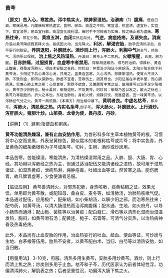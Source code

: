 ### 黄芩

**〔原文〕苦入心，寒胜热。泻中焦实火，除脾家湿热。治澼痢**（1）**腹痛**，<small>便血曰澼，寒痛忌用。凡腹痛有寒热虚实，食积、瘀血、痰湿之不同。寒宜温，热宜清，虚宜补，实宜下，食宜消导，瘀血宜行散，痰湿宜化痰利湿。痛时手不可按者为实痛，按之痛止者为虚痛。</small>**寒热往来**，<small>邪在少阳</small>。**黄疸五淋，血闭**<small>实热在血分</small>。**气逆，痈疽疮疡，及诸失血。消痰**<small>丹溪以黄芩降痰假其降火也。按痰因火动，当先降火</small>。**利水，解渴安胎**，<small>胎孕宜清热凉血，血不妄行则胎安</small>。**养阴退阳，补膀胱水。酒炒则上行，泻肺火，利胸中气**<small>肺主气，热伤气，泻热所以保肺</small>。**治上焦之风热湿热**，<small>丹溪曰：黄芩上中二焦药</small>。**火嗽喉腥**，<small>五臭，肺为腥</small>。**目赤肿痛**。**过服损胃，血虚寒中者禁用**。<small>得柴胡退寒热，得芍药治痢，得厚朴、黄连止腹痛，得桑皮泻肺火，得白术安胎之圣药。时珍曰：仲景治少阳证小柴胡汤，太阳少阳合病下利黄芩汤，少阳证下后心满泻心汤，并用之。盖黄连苦寒，入心泻热，除脾家湿热，使胃火不流入肺，不致刑金，即所以保肺也。肺虚不宜者，苦寒伤土，损其母也。少阳证虽在半表半里，而心膈痞满，实兼心肺上焦之邪；心烦喜呕，默默不欲食，又兼脾胃中焦之证，故用黄芩以治手足少阳相火，黄芩亦少阳药也。杨士瀛曰，柴胡退热，不及黄芩。时珍曰：柴胡乃苦以发之，散火之标也；黄芩乃寒能胜热，折火之本也。东垣治肺热，身如火燎，烦躁引饮，而昼盛者，宜一味黄芩汤，以泻肺经气分之火。黄芩一两煎服。《本事方》用治崩中暴下</small>。**黄明者良。中虚名枯芩**，<small>即片芩</small>。**泻肺火，清肌表之热。内实名条芩**,<small>即子芩</small>。**泻大肠火，补膀胱水。上行酒炒。泻肝胆火，猪胆汁炒。山茱萸、龙骨为使，畏丹皮、丹砂**。

【讲解】（1）澼痢:指便血和痢疾。

**黄芩功能清热燥湿，兼有止血安胎作用**。为唇形科多年生草本植物黄芩的根。习惯将中心空而发黑，外表呈黄棕色，颇似腐木的老根称枯芩或片芩；将中实色青，外呈黄色的细条嫩根称为子芩或条芩。切片，生用，酒炒或炒炭用。

本品苦寒。苦能燥湿，寒能清热，为清热燥湿常用之品。入肺、胆、大肠、胃、心经。其功用以泻肺经之热为主，但通过适当配伍又能清诸经之湿热，故可用于湿热诸证，如湿热黄疸，泄痢热淋，痈肿疮毒，吐衄出血等证。然苦寒之品，能伤脾胃，故凡脾胃虚寒，少食便溏者忌服。

【临证应用】   黄芩善清肺火，对邪热犯肺，身热咳嗽，痰黄粘稠之证，效果尤佳。单用即为黄芩散，或配知母、桑白皮、麦冬等，如清肺汤，治肺热咳嗽气促。本品通过配伍，应用极广，配柴胡，如小柴胡汤，以解少阳之邪，而治寒热往来；配芍药，如黄芩汤，以清大肠湿热而治泻痢腹痛；配木通、生地，如火府丹，以导小肠热而通淋；配山栀、茵陈等以治黄疸；配白蔻仁、滑石等以清热化湿而治湿温发热，胸闷，如黄芩滑石汤；配黄连、栀子、石膏等，可清气分实热，以治热病神昏及热毒疮疡。

此外，本品尚有止血安胎的作用，治血热妄行的吐血、衄血、便血等证，可炒炭与生地、白茅根等伍用。胎热不安者，以黄芩配白术、当归、白芍等以清热安胎，如当归散。

【用量用法】 3-10克，煎服。清热多用生黄芩，安胎多用炒黄芩。酒炒，则上行而清上焦之热；炒炭则多用于止血。枯芩和子芩，历代医家认为前者体轻性浮，功偏清泻肺火，解肌表之热；后者坚重性沉，功偏泻大肠下焦之火。
